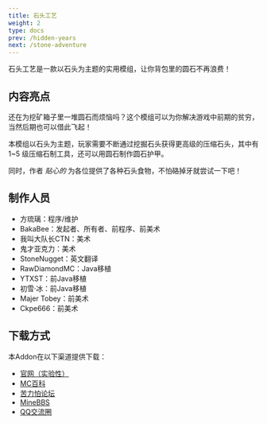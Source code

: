 ```yaml
---
title: 石头工艺
weight: 2
type: docs
prev: /hidden-years
next: /stone-adventure
---
```

石头工艺是一款以石头为主题的实用模组，让你背包里的圆石不再浪费！

<!--more-->

## 内容亮点
还在为挖矿箱子里一堆圆石而烦恼吗？这个模组可以为你解决游戏中前期的贫穷，当然后期也可以借此飞起！

本模组以石头为主题，玩家需要不断通过挖掘石头获得更高级的压缩石头，其中有 1~5 级压缩石制工具，还可以用圆石制作圆石护甲。

同时，作者 *贴心的* 为各位提供了各种石头食物，不怕硌掉牙就尝试一下吧！

## 制作人员
- 方琉璃：程序/维护
- BakaBee：发起者、所有者、前程序、前美术
- 我叫大队长CTN：美术
- 鬼才亚克力：美术
- StoneNugget：英文翻译
- RawDiamondMC：Java移植
- YTXST：前Java移植
- 初雪·冰：前Java移植
- Majer Tobey：前美术
- Ckpe666：前美术

## 下载方式

本Addon在以下渠道提供下载：
+ [官网（实验性）](https://download.ctnstudios.top/files/StoneCraft1.1.3.mcaddon)
+ [MC百科](https://www.mcmod.cn/class/9862.html)
+ [苦力怕论坛](https://klpbbs.com/thread-28013-1-1.html)
+ [MineBBS](https://www.minebbs.com/resources/stone-craft.5750/)
+ [QQ交流圈](https://qm.qq.com/cgi-bin/qm/qr?k=ehJSejYS4lqVbwwA0bfM1qjDMR8clyup&jump_from=webapi&authKey=02DGeTlJ7CEzt9+uK1YZTOEYERyroLi4ntYTB6qLpUoawYYtTiz8yVDwLD/aTxAO)